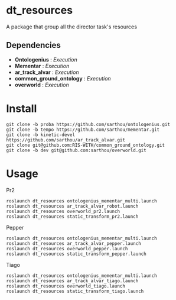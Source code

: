 # dt_resources

A package that group all the director task's resources

## Dependencies

 - **Ontologenius** : *Execution*
 - **Mementar**     : *Execution*
 - **ar_track_alvar** : *Execution*
 - **common_ground_ontology** : *Execution*
 - **overworld** : *Execution*

# Install

```
git clone -b proba https://github.com/sarthou/ontologenius.git
git clone -b tempo https://github.com/sarthou/mementar.git
git clone -b kinetic-devel https://github.com/sarthou/ar_track_alvar.git
git clone git@github.com:RIS-WITH/common_ground_ontology.git
git clone -b dev git@github.com:sarthou/overworld.git
```

# Usage

Pr2

```
roslaunch dt_resources ontologenius_mementar_multi.launch
roslaunch dt_resources ar_track_alvar_robot.launch
roslaunch dt_resources overworld_pr2.launch
roslaunch dt_resources static_transform_pr2.launch
```

Pepper

```
roslaunch dt_resources ontologenius_mementar_multi.launch
roslaunch dt_resources ar_track_alvar_pepper.launch
roslaunch dt_resources overworld_pepper.launch
roslaunch dt_resources static_transform_pepper.launch
```

Tiago

```
roslaunch dt_resources ontologenius_mementar_multi.launch
roslaunch dt_resources ar_track_alvar_tiago.launch
roslaunch dt_resources overworld_tiago.launch
roslaunch dt_resources static_transform_tiago.launch
```
